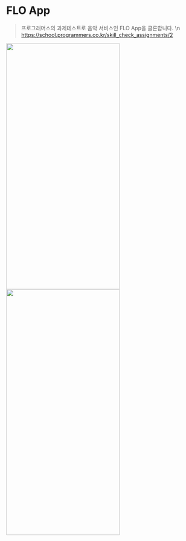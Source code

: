 # FLO App
> 프로그래머스의 과제테스트로 음악 서비스인 FLO App을 클론합니다. \n
https://school.programmers.co.kr/skill_check_assignments/2

<img src="https://user-images.githubusercontent.com/76645463/204215310-09b6fa9a-4ad8-4828-a340-7ab67ec73b7b.png" width="300" height="650">  <img src="https://user-images.githubusercontent.com/76645463/204215318-434774a0-3c53-4346-9cc0-ca166dc70821.png" width="300" height="650">


